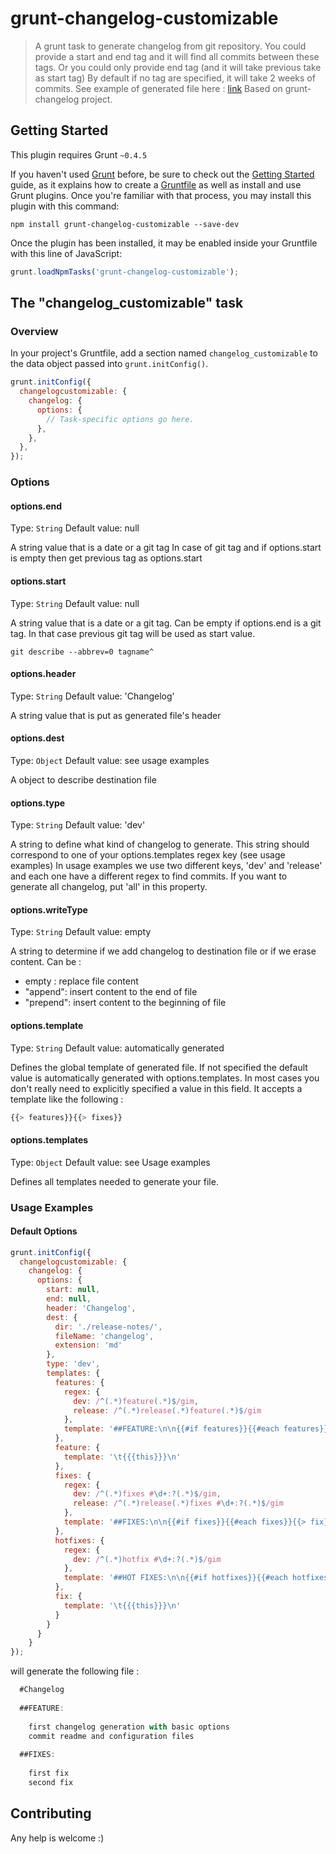 # grunt-changelog-customizable

> A grunt task to generate changelog from git repository.
> You could provide a start and end tag and it will find all commits between these tags.
> Or you could only provide end tag (and it will take previous take as start tag)
> By default if no tag are specified, it will take 2 weeks of commits.
> See example of generated file here : [link](https://github.com/wallet77/grunt-changelog-customizable/examples)
Based on grunt-changelog project.

## Getting Started
This plugin requires Grunt `~0.4.5`

If you haven't used [Grunt](http://gruntjs.com/) before, be sure to check out the [Getting Started](http://gruntjs.com/getting-started) guide, as it explains how to create a [Gruntfile](http://gruntjs.com/sample-gruntfile) as well as install and use Grunt plugins. Once you're familiar with that process, you may install this plugin with this command:

```shell
npm install grunt-changelog-customizable --save-dev
```

Once the plugin has been installed, it may be enabled inside your Gruntfile with this line of JavaScript:

```js
grunt.loadNpmTasks('grunt-changelog-customizable');
```

## The "changelog_customizable" task

### Overview
In your project's Gruntfile, add a section named `changelog_customizable` to the data object passed into `grunt.initConfig()`.

```js
grunt.initConfig({
  changelogcustomizable: {
    changelog: {
      options: {
        // Task-specific options go here.
      },
    },
  },
});
```

### Options

#### options.end
Type: `String`
Default value: null

A string value that is a date or a git tag
In case of git tag and if options.start is empty then get previous tag as options.start

#### options.start
Type: `String`
Default value: null

A string value that is a date or a git tag.
Can be empty if options.end is a git tag. In that case previous git tag will be used as start value.
```shell
git describe --abbrev=0 tagname^
```

#### options.header
Type: `String`
Default value: 'Changelog'

A string value that is put as generated file's header

#### options.dest
Type: `Object`
Default value: see usage examples

A object to describe destination file

#### options.type
Type: `String`
Default value: 'dev'

A string to define what kind of changelog to generate.
This string should correspond to one of your options.templates regex key (see usage examples)
In usage examples we use two different keys, 'dev' and 'release' and each one have a different regex to find commits.
If you want to generate all changelog, put 'all' in this property.

#### options.writeType
Type: `String`
Default value: empty

A string to determine if we add changelog to destination file or if we erase content.
Can be :
- empty : replace file content
- "append": insert content to the end of file
- "prepend": insert content to the beginning of file 


#### options.template
Type: `String`
Default value: automatically generated

Defines the global template of generated file.
If not specified the default value is automatically generated with options.templates.
In most cases you don't really need to explicitly specified a value in this field.
It accepts a template like the following :
```js
{{> features}}{{> fixes}}
```

#### options.templates
Type: `Object`
Default value: see Usage examples

Defines all templates needed to generate your file.

### Usage Examples

#### Default Options


```js
grunt.initConfig({
  changelogcustomizable: {
    changelog: {
      options: {
        start: null,
        end: null,
        header: 'Changelog',
        dest: {
          dir: './release-notes/',
          fileName: 'changelog',
          extension: 'md'
        },
        type: 'dev',
        templates: {
          features: {
            regex: {
              dev: /^(.*)feature(.*)$/gim,
              release: /^(.*)release(.*)feature(.*)$/gim
            },
            template: '##FEATURE:\n\n{{#if features}}{{#each features}}{{> feature}}{{/each}}{{else}}{{/if}}\n'
          },
          feature: {
            template: '\t{{{this}}}\n'
          },
          fixes: {
            regex: {
              dev: /^(.*)fixes #\d+:?(.*)$/gim,
              release: /^(.*)release(.*)fixes #\d+:?(.*)$/gim
            },
            template: '##FIXES:\n\n{{#if fixes}}{{#each fixes}}{{> fix}}{{/each}}{{else}}{{/if}}\n'
          },
          hotfixes: {
            regex: {
              dev: /^(.*)hotfix #\d+:?(.*)$/gim
            },
            template: '##HOT FIXES:\n\n{{#if hotfixes}}{{#each hotfixes}}{{> fix}}{{/each}}{{else}}{{/if}}\n'
          },
          fix: {
            template: '\t{{{this}}}\n'
          }
        }
      }
    }
});
```

will generate the following file :
```js
  #Changelog
  
  ##FEATURE:
  
  	first changelog generation with basic options
  	commit readme and configuration files
  
  ##FIXES:
  
    first fix
    second fix
```


## Contributing

Any help is welcome :)
